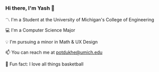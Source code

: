 ### Hi there, I'm Yash 👋

〽️ I'm a Student at the University of Michigan's College of Engineering

💻 I'm a Computer Science Major

💡 I'm pursuing a minor in Math & UX Design

📫 You can reach me at potdukhe@umich.edu

🏀 Fun fact: I love all things basketball

<!--
**YashPotdukhe/yashpotdukhe** is a ✨ _special_ ✨ repository because its `README.md` (this file) appears on your GitHub profile.

Here are some ideas to get you started:

- 🔭 I’m currently working on ...
- 🌱 I’m currently learning ...
- 👯 I’m looking to collaborate on ...
- 🤔 I’m looking for help with ...
- 💬 Ask me about ...
- 
- 😄 Pronouns: ...
- 
-->
